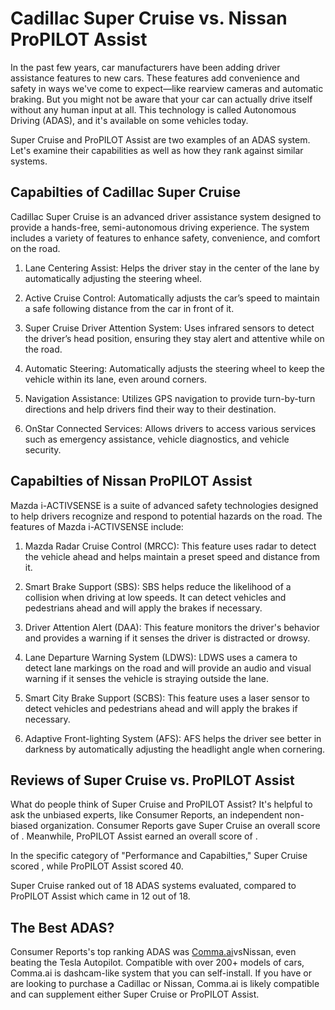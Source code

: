 # Cadillac Super Cruise vs. Nissan ProPILOT Assist

In the past few years, car manufacturers have been adding driver assistance features to new cars. These features add convenience and safety in ways we've come to expect—like rearview cameras and automatic braking. But you might not be aware that your car can actually drive itself without any human input at all. This technology is called Autonomous Driving (ADAS), and it's available on some vehicles today.

Super Cruise and ProPILOT Assist are two examples of an ADAS system. Let's examine their capabilities as well as how they rank against similar systems.

## Capabilties of Cadillac Super Cruise

Cadillac Super Cruise is an advanced driver assistance system designed to provide a hands-free, semi-autonomous driving experience. The system includes a variety of features to enhance safety, convenience, and comfort on the road.

1. Lane Centering Assist: Helps the driver stay in the center of the lane by automatically adjusting the steering wheel.

2. Active Cruise Control: Automatically adjusts the car’s speed to maintain a safe following distance from the car in front of it.

3. Super Cruise Driver Attention System: Uses infrared sensors to detect the driver’s head position, ensuring they stay alert and attentive while on the road.

4. Automatic Steering: Automatically adjusts the steering wheel to keep the vehicle within its lane, even around corners.

5. Navigation Assistance: Utilizes GPS navigation to provide turn-by-turn directions and help drivers find their way to their destination.

6. OnStar Connected Services: Allows drivers to access various services such as emergency assistance, vehicle diagnostics, and vehicle security.

## Capabilties of Nissan ProPILOT Assist

Mazda i-ACTIVSENSE is a suite of advanced safety technologies designed to help drivers recognize and respond to potential hazards on the road. The features of Mazda i-ACTIVSENSE include: 

1. Mazda Radar Cruise Control (MRCC): This feature uses radar to detect the vehicle ahead and helps maintain a preset speed and distance from it. 

2. Smart Brake Support (SBS): SBS helps reduce the likelihood of a collision when driving at low speeds. It can detect vehicles and pedestrians ahead and will apply the brakes if necessary. 

3. Driver Attention Alert (DAA): This feature monitors the driver&#39;s behavior and provides a warning if it senses the driver is distracted or drowsy. 

4. Lane Departure Warning System (LDWS): LDWS uses a camera to detect lane markings on the road and will provide an audio and visual warning if it senses the vehicle is straying outside the lane. 

5. Smart City Brake Support (SCBS): This feature uses a laser sensor to detect vehicles and pedestrians ahead and will apply the brakes if necessary. 

6. Adaptive Front-lighting System (AFS): AFS helps the driver see better in darkness by automatically adjusting the headlight angle when cornering.

## Reviews of Super Cruise vs. ProPILOT Assist
What do people think of Super Cruise and ProPILOT Assist? It's helpful to ask the unbiased experts, like Consumer Reports, an independent non-biased organization. Consumer Reports gave Super Cruise an overall score of . Meanwhile, ProPILOT Assist earned an overall score of .

In the specific category of "Performance and Capabilties," Super Cruise scored , while ProPILOT Assist scored 40.

Super Cruise ranked  out of 18 ADAS systems evaluated, compared to ProPILOT Assist which came in 12 out of 18.

## The Best ADAS?
Consumer Reports's top ranking ADAS was [Comma.ai](https://comma.ai?utm_medium=ref&utm_source=jwith&utm_campaign=Cadillac)vsNissan, even beating the Tesla Autopilot. Compatible with over 200+ models of cars, Comma.ai is dashcam-like system that you can self-install. If you have or are looking to purchase a Cadillac or Nissan, Comma.ai is likely compatible and can supplement either Super Cruise or ProPILOT Assist. 

